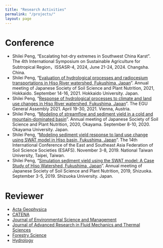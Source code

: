 ```yaml
---
title: "Research Activities"
permalink: "/projects/"
layout: page
---
```

# Conference

- Shilei Peng, “Escalating hot-dry extremes in Southwest China Karst”. The 4th International Symposium on Sustainable Agriculture for Subtropical Region，ISSASR-4, 2024, June 21-24, 2024. Changsha. China. 
- Shilei Peng, “[Evaluation of hydrological processes and radiocesium transportations in Hiso River watershed, Fukushima, Japan](https://www.jstage.jst.go.jp/article/dohikouen/67/0/67_11_3/_article/-char/ja)”. Annual meeting of Japanese Society of Soil Science and Plant Nutrition, 2021, Hokkaido. September 14-16, 2021. Hokkaido University. Japan. 
- Shilei Peng, “[Response of hydrological processes to climate and land use changes in Hiso River watershed, Fukushima, Japan](https://meetingorganizer.copernicus.org/EGU21/EGU21-5316.html)”. The EGU General Assembly 2021. April 19-30, 2021. Vienna, Austria. 
- Shilei Peng, “[Modeling of streamflow and sediment yield in a cold and mountain-dominated basin](https://www.jstage.jst.go.jp/article/dohikouen/66/0/66_3_1/_article/-char/ja)”. Annual meeting of Japanese Society of Soil Science and Plant Nutrition, 2020, Okayama. September 8-10, 2020. Okayama University. Japan. 
- Shilei Peng, “[Modeling sediment yield response to land use change using SWAT model in Hiso basin, Fukushima, Japan]()”. The 14th International Conference of the East and Southeast Asia Federation of Soil Science Societies (ESAFS). November 3-8, 2019. National Taiwan University, Taipei, Taiwan. 
- Shilei Peng, “[Simulation sediment yield using the SWAT model: A Case Study of Hiso Watershed, Fukushima, Japan](https://www.jstage.jst.go.jp/article/dohikouen/65/0/65_12_1/_article/-char/ja)”. Annual meeting of Japanese Society of Soil Science and Plant Nutrition, 2019, Shizuoka. September 3-5, 2019. Shizuoka University. Japan. 


# Reviewer

-   [Acta Geophysica](https://link.springer.com/journal/11600)
-   [CATENA](https://www.sciencedirect.com/journal/catena)
-   [Journal of Environmental Science and Management](https://ovcre.uplb.edu.ph/journals-uplb/index.php/JESAM)
-   [Journal of Advanced Research in Fluid Mechanics and Thermal Sciences](https://semarakilmu.com.my/journals/index.php/fluid_mechanics_thermal_sciences/index)
-   [Forestry Science](https://lykx.aqikan.net/)
-   [Hydrology](https://www.mdpi.com/journal/hydrology)


 
